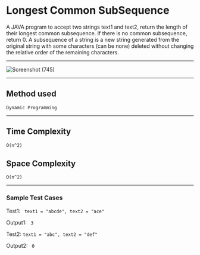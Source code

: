 # Longest Common SubSequence

A JAVA program to accept two strings text1 and text2, return the length of their longest common subsequence. If there is no common subsequence, return 0.
A subsequence of a string is a new string generated from the original string with some characters (can be none) deleted without changing the relative order of the remaining characters.
<hr>

![Screenshot (745)](https://user-images.githubusercontent.com/54171759/138126586-2d68a813-c491-4eb6-8fd1-8d1c160fc335.png)


<hr>

## Method used 

``` Dynamic Programming ```

<hr>

## Time Complexity

``` O(n^2) ```

## Space Complexity

``` O(n^2) ```

<hr>

### Sample Test Cases

Test1:  ``` text1 = "abcde", text2 = "ace"``` 

Output1: ```  3  ```  


Test2: ``` text1 = "abc", text2 = "def"  ```

Output2: ```  0  ```
